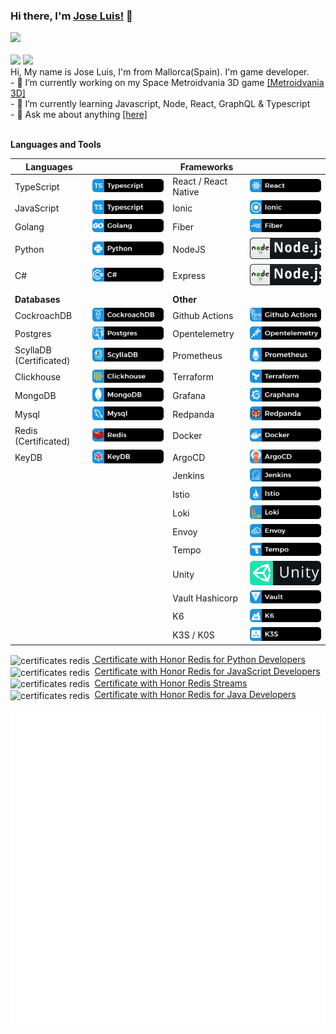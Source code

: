 ### Hi there, I'm [Jose Luis!](https://sosan.github.io/sosan/) 👋

<!-- 
My codesnadbox:
<a href="https://codesandbox.io/u/sosan">
  <img align="left" alt="Jose Luis | CodeSandbox" width="20px" src="https://raw.githubusercontent.com/sosan/sosan/master/assets/codesandbox.svg" />
</a> -->


<a href="https://twitter.com/joelwe34" target="_blank">
  <img height="35" src="https://img.shields.io/badge/-Twitter-1ca0f1?style=for-the-badge&labelColor=1ca0f1&logo=twitter&logoColor=white">
</a>
<br>
<br>
<img height="35" src="https://img.shields.io/github/followers/sosan?style=for-the-badge&logo=appveyor">
<img height="35" src="https://img.shields.io/github/stars/sosan?style=for-the-badge&logo=appveyor">

<br>
Hi, My name is Jose Luis, I'm from Mallorca(Spain). I'm game developer.<br>
- 🔭 I’m currently working on my Space Metroidvania 3D game <a href="https://github.com/sosan/spacemetroidvania3D">[Metroidvania 3D]</a><br>
- 🌱 I’m currently learning Javascript, Node, React, GraphQL & Typescript<br>
- 💬 Ask me about anything <a href="https://github.com/sosan/sosan/issues">[here]</a><br>
<br>



**Languages and Tools**

| **Languages**             |      | **Frameworks**    |      |
|---------------------------|------|-------------------|------|
|  TypeScript    |![Typescript](https://raw.githubusercontent.com/sosan/sosan/master/assets/typescript.svg)      |  React / React Native           |![React](https://raw.githubusercontent.com/sosan/sosan/master/assets/react.svg)      |
| JavaScript | ![Typescript](https://raw.githubusercontent.com/sosan/sosan/master/assets/typescript.svg) | Ionic               |![Ionic](https://raw.githubusercontent.com/sosan/sosan/master/assets/ionic.svg) |
|  Golang                   |![Golang](https://raw.githubusercontent.com/sosan/sosan/master/assets/golang.svg)      | Fiber            |![Fiber](https://raw.githubusercontent.com/sosan/sosan/master/assets/fiber.svg)      |
|  Python                   |![Python](https://raw.githubusercontent.com/sosan/sosan/master/assets/python.svg)      |  NodeJS           |![Nodejs](https://raw.githubusercontent.com/sosan/sosan/master/assets/nodejs.svg)      |
|  C#                       |![C#](https://raw.githubusercontent.com/sosan/sosan/master/assets/csharp.svg)      |Express          |![Express](https://raw.githubusercontent.com/sosan/sosan/master/assets/nodejs.svg)        |
|                           |      |                   |      |
|  **Databases**            |      |  **Other**        |      |
| CockroachDB |![CockrouchDB](https://raw.githubusercontent.com/sosan/sosan/master/assets/cockroachdb.svg)      |  Github Actions   |![Github Actions](https://raw.githubusercontent.com/sosan/sosan/master/assets/githubactions.svg)      |
| Postgres     |![Postgres](https://raw.githubusercontent.com/sosan/sosan/master/assets/postgres.svg)  | Opentelemetry    |![Opentelemetry](https://raw.githubusercontent.com/sosan/sosan/master/assets/opentelemetry.svg) |
|  ScyllaDB (Certificated)  |![ScyllaDB](https://raw.githubusercontent.com/sosan/sosan/master/assets/scylladb.svg)      |  Prometheus       |![Prometheus](https://raw.githubusercontent.com/sosan/sosan/master/assets/prometheus.svg)          |      |
|  Clickhouse               |![ClickHouse](https://raw.githubusercontent.com/sosan/sosan/master/assets/clickhouse.svg)                          |  Terraform        |![Terraform](https://raw.githubusercontent.com/sosan/sosan/master/assets/terraform.svg)      |
|  MongoDB                  |![Mongodb](https://raw.githubusercontent.com/sosan/sosan/master/assets/mongodb.svg)      |  Grafana          |![Grafana](https://raw.githubusercontent.com/sosan/sosan/master/assets/grafana.svg)      |
|  Mysql                    |![Mysql](https://raw.githubusercontent.com/sosan/sosan/master/assets/mysql.svg)      |  Redpanda         |![Redpanda](https://raw.githubusercontent.com/sosan/sosan/master/assets/redpanda.svg) |
|  Redis (Certificated)     |![Redis](https://raw.githubusercontent.com/sosan/sosan/master/assets/redis.svg)      |  Docker           |![Docker](https://raw.githubusercontent.com/sosan/sosan/master/assets/docker.svg)      |
|  KeyDB  |![KeyDB](https://raw.githubusercontent.com/sosan/sosan/master/assets/keydb.svg)    |  ArgoCD           |![ArgoCD](https://raw.githubusercontent.com/sosan/sosan/master/assets/argocd.svg)      |
|                           |      |  Jenkins          |![Jenkins](https://raw.githubusercontent.com/sosan/sosan/master/assets/jenkins.svg)      |
| | | Istio            |![Istio](https://raw.githubusercontent.com/sosan/sosan/master/assets/istio.svg) |
| | | Loki             |![Loki](https://raw.githubusercontent.com/sosan/sosan/master/assets/loki.svg) |
| | | Envoy            |![Envoy](https://raw.githubusercontent.com/sosan/sosan/master/assets/envoy.svg) |
| | | Tempo            |![Tempo](https://raw.githubusercontent.com/sosan/sosan/master/assets/tempo.svg) |
|                           |      |  Unity            |![Unity](https://raw.githubusercontent.com/sosan/sosan/master/assets/unity.svg)      |
| | | Vault Hashicorp  |![Vault](https://raw.githubusercontent.com/sosan/sosan/master/assets/vault.svg) |
| | | K6               |![K6](https://raw.githubusercontent.com/sosan/sosan/master/assets/k6.svg) |
| | | K3S / K0S |![K3S](https://raw.githubusercontent.com/sosan/sosan/master/assets/k3s.svg)| 



<img align="center" src="https://university.redislabs.com/static/certificates/images/ico-honor.png" height="20" alt="certificates redis" />&nbsp;<a href="https://university.redislabs.com/certificates/user/3498/course/course-v1:redislabs+RU102PY+2020_01" target="_blank">
Certificate with Honor Redis for Python Developers</a>
<br>
<img align="center" src="https://university.redislabs.com/static/certificates/images/ico-honor.png" height="20" alt="certificates redis" />&nbsp;
<a href="https://university.redislabs.com/certificates/user/3498/course/course-v1:redislabs+RU102JS+2020_04" target="_blank">
Certificate with Honor Redis for JavaScript Developers
</a>
<br>
<img align="center" src="https://university.redislabs.com/static/certificates/images/ico-honor.png" height="20" alt="certificates redis" />&nbsp;
<a href="https://university.redislabs.com/certificates/user/3498/course/course-v1:redislabs+RU202+2020_01" target="_blank">
Certificate with Honor Redis Streams
</a>
<br>
<img align="center" src="https://university.redislabs.com/static/certificates/images/ico-honor.png" height="20" alt="certificates redis" />&nbsp;
<a href="https://university.redislabs.com/certificates/user/3498/course/course-v1:redislabs+RU102J+2019_06" target="_blank">
Certificate with Honor Redis for Java Developers
</a>

<img align="center" src="/github-metrics.svg" alt="Metrics" width="512">

<!-- <a href="https://github.com/sosan">
  <img align="center" src="https://github-readme-stats-flame.vercel.app/api?username=sosan&show_icons=true&theme=monokai" alt="github stats" />
</a>

<a href="https://github.com/sosan">
  <img align="center" src="https://github-readme-stats-flame.vercel.app/api/top-langs/?username=sosan&show_icons=true&theme=monokai" alt="github top languages stats" />
</a> -->



